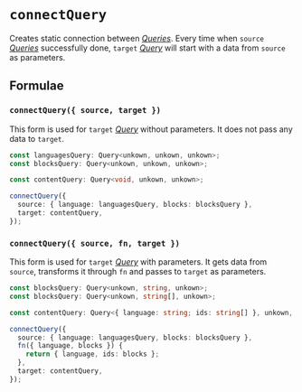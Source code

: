 # `connectQuery`

Creates static connection between [_Queries_](../primitives/query.md). Every time when `source` [_Queries_](../primitives/query.md) successfully done, `target` [_Query_](../primitives/query.md) will start with a data from `source` as parameters.

## Formulae

### `connectQuery({ source, target })`

This form is used for `target` [_Query_](../primitives/query.md) without parameters. It does not pass any data to `target`.

```ts
const languagesQuery: Query<unkown, unkown, unkown>;
const blocksQuery: Query<unkown, unkown, unkown>;

const contentQuery: Query<void, unkown, unkown>;

connectQuery({
  source: { language: languagesQuery, blocks: blocksQuery },
  target: contentQuery,
});
```

### `connectQuery({ source, fn, target })`

This form is used for `target` [_Query_](../primitives/query.md) with parameters. It gets data from `source`, transforms it through `fn` and passes to `target` as parameters.

```ts
const blocksQuery: Query<unkown, string, unkown>;
const blocksQuery: Query<unkown, string[], unkown>;

const contentQuery: Query<{ language: string; ids: string[] }, unkown, unkown>;

connectQuery({
  source: { language: languagesQuery, blocks: blocksQuery },
  fn({ language, blocks }) {
    return { language, ids: blocks };
  },
  target: contentQuery,
});
```
